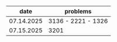 | date        | problems |
| ----------- | -------- |
| 07.14.2025  | 3136 - 2221 - 1326 |
| 07.15.2025  | 3201 |
